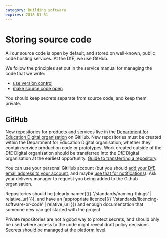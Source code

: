```yaml
---
category: Building software
expires: 2018-01-31
---
```

# Storing source code

All our source code is open by default, and stored on well-known,
public code hosting services. At the DfE, we use GitHub.

We follow the principles set out in the service manual for managing the
code that we write:

- [use version control](https://www.gov.uk/service-manual/technology/maintaining-version-control-in-coding)
- [make source code open](https://www.gov.uk/service-manual/technology/making-source-code-open-and-reusable)

You should keep secrets separate from source code, and keep them private.

## GitHub

New repositories for products and services live in the
[Department for Education Digital organisation](https://github.com/DfE-Digital)
on GitHub. New repositories must be created within the Department for Education Digital organisation, whether they contain service production code or prototypes. Work created outside of the DfE Digital organisation should be transferred into the DfE Digital organisation at the earliest opportunity. [Guide to transferring a repository](https://help.github.com/en/articles/transferring-a-repository).

You can use your personal GitHub account (but you should [add your DfE
email address to your account](https://help.github.com/articles/adding-an-email-address-to-your-github-account/),
and maybe [use that for notifications](https://help.github.com/articles/managing-notification-emails-for-organizations/)).
Ask your delivery manager to request you being added to the Github organisation.

Repositories should be [clearly named]({{ '/standards/naming-things' | relative_url }}),
and have an [appropriate licence]({{ '/standards/licencing-software-or-code' | relative_url }})
and enough documentation that someone new can get started with the
project.

Private repositories are not a good way to protect secrets, and should only be used where access to the code might reveal draft policy decisions.  Secrets should be managed at the platform level.
